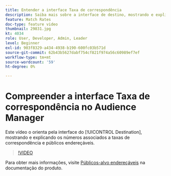 ```yaml
---
title: Entender a interface Taxa de correspondência
description: Saiba mais sobre a interface de destino, mostrando e explicando os números associados às taxas de correspondência e públicos endereçáveis.
feature: Match Rates
doc-type: feature video
thumbnail: 29831.jpg
kt: 4034
role: User, Developer, Admin, Leader
level: Beginner
exl-id: 903f8329-a434-4938-b190-600fc03b571d
source-git-commit: 62b43b5627dabf754cf821f974a56c60989ef7ef
workflow-type: tm+mt
source-wordcount: '59'
ht-degree: 0%

---
```


# Compreender a interface Taxa de correspondência no Audience Manager

Este vídeo o orienta pela interface do [!UICONTROL Destination], mostrando e explicando os números associados a taxas de correspondência e públicos endereçáveis.

>[!VIDEO](https://video.tv.adobe.com/v/29831/?quality=12)

Para obter mais informações, visite [Públicos-alvo endereçáveis](https://experienceleague.adobe.com/docs/audience-manager/user-guide/features/addressable-audiences.html?lang=pt-BR) na documentação do produto.
